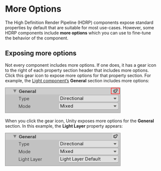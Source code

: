 # More Options

The High Definition Render Pipeline (HDRP) components expose standard properties by default that are suitable for most use-cases. However, some HDRP components include **more options** which you can use to fine-tune the behavior of the component.

## Exposing more options

Not every component includes more options. If one does, it has a gear icon to the right of each property section header that includes more options. Click this gear icon to expose more options for that property section. For example, the [Light component’s](Light-Component.md) **General** section includes more options:

![](Images/MoreOptions1.png)

When you click the gear icon, Unity exposes more options for the **General** section. In this example,  the **Light Layer** property appears:

![](Images/MoreOptions2.png)
